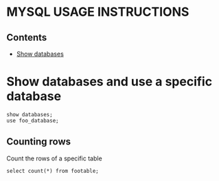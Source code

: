 MYSQL USAGE INSTRUCTIONS
========================

Contents
--------

- [Show databases](#showDatabases)

# Show databases and use a specific database <a name="showDatabases"></a>
```
show databases;
use foo_database;
```


Counting rows
-------------
Count the rows of a specific table
```
select count(*) from footable;
```
